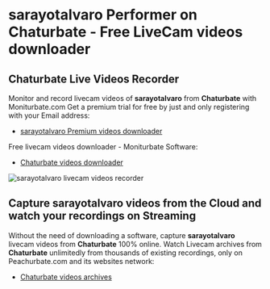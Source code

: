 # sarayotalvaro Performer on Chaturbate - Free LiveCam videos downloader

## Chaturbate Live Videos Recorder

Monitor and record livecam videos of **sarayotalvaro** from **Chaturbate** with Moniturbate.com
Get a premium trial for free by just and only registering with your Email address:
* [sarayotalvaro Premium videos downloader](https://moniturbate.com/request-demo-licence-key.html)

Free livecam videos downloader - Moniturbate Software:
* [Chaturbate videos downloader](https://moniturbate.com/moniturbate-download-software.html)

![sarayotalvaro livecam videos recorder](https://peachurnet.com/templates/moniturbate-software.png)


## Capture sarayotalvaro videos from the Cloud and watch your recordings on Streaming

Without the need of downloading a software, capture **sarayotalvaro** livecam videos from **Chaturbate** 100% online.
Watch Livecam archives from **Chaturbate** unlimitedly from thousands of existing recordings, only on Peachurbate.com and its websites network:
* [Chaturbate videos archives](https://peachurnet.com/)